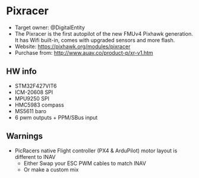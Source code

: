 # Pixracer

* Target owner: @DigitalEntity
* The Pixracer is the first autopilot of the new FMUv4 Pixhawk generation. It has Wifi built-in, comes with upgraded sensors and more flash.
* Website: https://pixhawk.org/modules/pixracer
* Purchase from: http://www.auav.co/product-p/xr-v1.htm

## HW info

* STM32F427VIT6
* ICM-20608 SPI
* MPU9250 SPI
* HMC5983 compass
* MS5611 baro
* 6 pwm outputs + PPM/SBus input

## Warnings

* PicRacers native Flight controller (PX4 & ArduPilot) motor layout is different to INAV
  * Either Swap your ESC PWM cables to match INAV
  * Or make a custom mix
